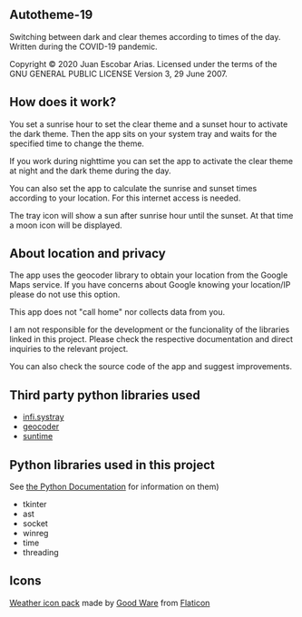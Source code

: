 ## Autotheme-19
Switching between dark and clear themes according to times of the day. 
Written during the COVID-19 pandemic.

Copyright © 2020 Juan Escobar Arias. Licensed under the terms of the GNU GENERAL PUBLIC LICENSE Version 3, 29 June 2007.
## How does it work?
You set a sunrise hour to set the clear theme and a sunset hour to activate the dark theme. Then the app sits on your system tray and waits for the specified time to change the theme.

If you work during nighttime you can set the app to activate the clear theme at night and the dark theme during the day.

You can also set the app to calculate the sunrise and sunset times according to your location. For this internet access is needed.

The tray icon will show a sun after sunrise hour until the sunset. At that time a moon icon will be displayed. 
## About location and privacy
The app uses the geocoder library to obtain your location from the Google Maps service. If you have concerns about Google knowing your location/IP please do not use this option.

This app does not "call home" nor collects data from you.

I am not responsible for the development or the funcionality of the libraries linked in this project. Please check the respective documentation and direct inquiries to the relevant project.

You can also check the source code of the app and suggest improvements.

## Third party python libraries used

- [infi.systray](https://github.com/Infinidat/infi.systray)
- [geocoder](https://geocoder.readthedocs.io/)
- [suntime](https://github.com/SatAgro/suntime)

## Python libraries used in this project 
See [the Python Documentation](https://docs.python.org) for information on them)


- tkinter
- ast
- socket
- winreg
- time
- threading

## Icons
[Weather icon pack](https://www.flaticon.com/packs/weather-78) made by [Good Ware](https://www.flaticon.com/authors/good-ware) from [Flaticon](https://www.flaticon.com)